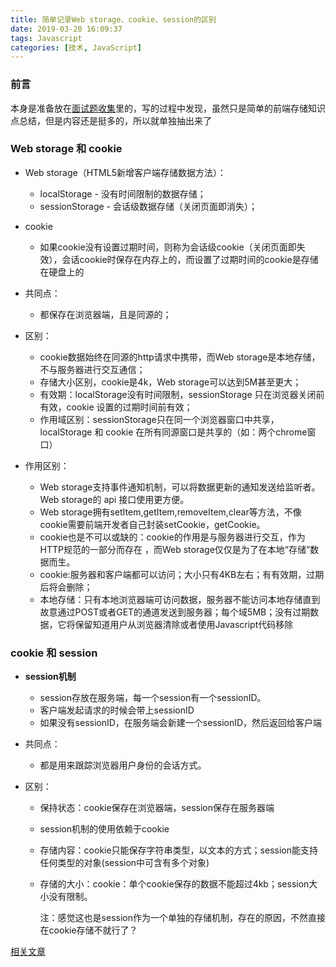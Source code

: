 ```yaml
---
title: 简单记录Web storage、cookie、session的区别
date: 2019-03-20 16:09:37
tags: Javascript
categories: [技术, JavaScript]
---
```


### 前言

本身是准备放在[面试题收集](http://lecode.ltd/2018/08/26/%E9%9D%A2%E8%AF%95%E9%A2%98%E6%94%B6%E9%9B%86/)里的，写的过程中发现，虽然只是简单的前端存储知识点总结，但是内容还是挺多的，所以就单独抽出来了

###  Web storage 和 cookie

- Web storage（HTML5新增客户端存储数据方法）：
  - localStorage - 没有时间限制的数据存储；
  - sessionStorage - 会话级数据存储（关闭页面即消失）；
- cookie
  - 如果cookie没有设置过期时间，则称为会话级cookie（关闭页面即失效），会话cookie时保存在内存上的，而设置了过期时间的cookie是存储在硬盘上的



- 共同点：
  - 都保存在浏览器端，且是同源的；
- 区别：
  - cookie数据始终在同源的http请求中携带，而Web storage是本地存储，不与服务器进行交互通信；
  - 存储大小区别，cookie是4k，Web storage可以达到5M甚至更大；
  - 有效期：localStorage没有时间限制，sessionStorage 只在浏览器关闭前有效，cookie 设置的过期时间前有效；
  - 作用域区别：sessionStorage只在同一个浏览器窗口中共享，localStorage 和 cookie 在所有同源窗口是共享的（如：两个chrome窗口）
- 作用区别：
  - Web storage支持事件通知机制，可以将数据更新的通知发送给监听者。Web storage的 api 接口使用更方便。
  - Web storage拥有setItem,getItem,removeItem,clear等方法，不像cookie需要前端开发者自己封装setCookie，getCookie。
  - cookie也是不可以或缺的：cookie的作用是与服务器进行交互，作为HTTP规范的一部分而存在 ，而Web storage仅仅是为了在本地“存储”数据而生。
  - cookie:服务器和客户端都可以访问；大小只有4KB左右；有有效期，过期后将会删除；
  - 本地存储：只有本地浏览器端可访问数据，服务器不能访问本地存储直到故意通过POST或者GET的通道发送到服务器；每个域5MB；没有过期数据，它将保留知道用户从浏览器清除或者使用Javascript代码移除

### cookie 和 session

- **session机制**
  - session存放在服务端，每一个session有一个sessionID。
  - 客户端发起请求的时候会带上sessionID
  - 如果没有sessionID，在服务端会新建一个sessionID，然后返回给客户端



- 共同点：

  - 都是用来跟踪浏览器用户身份的会话方式。

- 区别：

  - 保持状态：cookie保存在浏览器端，session保存在服务器端

  - session机制的使用依赖于cookie

  - 存储内容：cookie只能保存字符串类型，以文本的方式；session能支持任何类型的对象(session中可含有多个对象)

  - 存储的大小：cookie：单个cookie保存的数据不能超过4kb；session大小没有限制。

    注：感觉这也是session作为一个单独的存储机制，存在的原因，不然直接在cookie存储不就行了？

[相关文章](https://www.cnblogs.com/cencenyue/p/7604651.html)